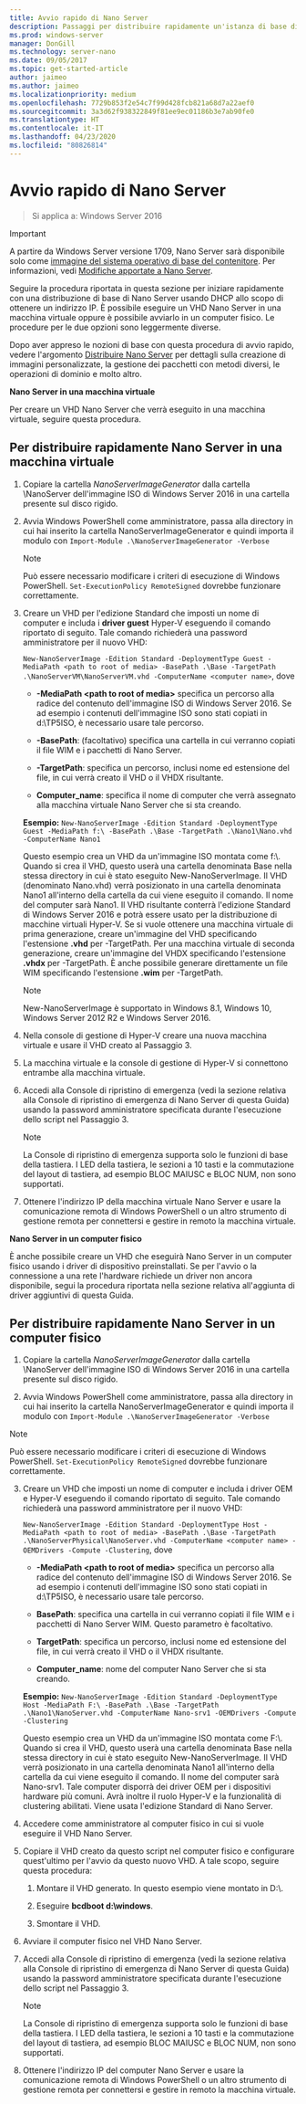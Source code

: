 ```yaml
---
title: Avvio rapido di Nano Server
description: Passaggi per distribuire rapidamente un'istanza di base di Nano Server in macchine virtuali o fisiche
ms.prod: windows-server
manager: DonGill
ms.technology: server-nano
ms.date: 09/05/2017
ms.topic: get-started-article
author: jaimeo
ms.author: jaimeo
ms.localizationpriority: medium
ms.openlocfilehash: 7729b853f2e54c7f99d428fcb821a68d7a22aef0
ms.sourcegitcommit: 3a3d62f938322849f81ee9ec01186b3e7ab90fe0
ms.translationtype: HT
ms.contentlocale: it-IT
ms.lasthandoff: 04/23/2020
ms.locfileid: "80826814"
---
```

# <a name="nano-server-quick-start"></a>Avvio rapido di Nano Server

>Si applica a: Windows Server 2016

> [!IMPORTANT]
> A partire da Windows Server versione 1709, Nano Server sarà disponibile solo come [immagine del sistema operativo di base del contenitore](/virtualization/windowscontainers/quick-start/using-insider-container-images#install-base-container-image). Per informazioni, vedi [Modifiche apportate a Nano Server](nano-in-semi-annual-channel.md). 

Seguire la procedura riportata in questa sezione per iniziare rapidamente con una distribuzione di base di Nano Server usando DHCP allo scopo di ottenere un indirizzo IP. È possibile eseguire un VHD Nano Server in una macchina virtuale oppure è possibile avviarlo in un computer fisico. Le procedure per le due opzioni sono leggermente diverse.

Dopo aver appreso le nozioni di base con questa procedura di avvio rapido, vedere l'argomento [Distribuire Nano Server](Deploy-Nano-Server.md) per dettagli sulla creazione di immagini personalizzate, la gestione dei pacchetti con metodi diversi, le operazioni di dominio e molto altro.
  
**Nano Server in una macchina virtuale**  
  
Per creare un VHD Nano Server che verrà eseguito in una macchina virtuale, seguire questa procedura.  
  
## <a name="to-quickly-deploy-nano-server-in-a-virtual-machine"></a>Per distribuire rapidamente Nano Server in una macchina virtuale  
  
1. Copiare la cartella *NanoServerImageGenerator* dalla cartella \NanoServer dell'immagine ISO di Windows Server 2016 in una cartella presente sul disco rigido.  
  
2. Avvia Windows PowerShell come amministratore, passa alla directory in cui hai inserito la cartella NanoServerImageGenerator e quindi importa il modulo con `Import-Module .\NanoServerImageGenerator -Verbose`  
   >[!NOTE]  
   >Può essere necessario modificare i criteri di esecuzione di Windows PowerShell. `Set-ExecutionPolicy RemoteSigned` dovrebbe funzionare correttamente.  
  
3. Creare un VHD per l'edizione Standard che imposti un nome di computer e includa i **driver guest** Hyper-V eseguendo il comando riportato di seguito. Tale comando richiederà una password amministratore per il nuovo VHD:  
  
   `New-NanoServerImage -Edition Standard -DeploymentType Guest -MediaPath <path to root of media> -BasePath .\Base -TargetPath .\NanoServerVM\NanoServerVM.vhd -ComputerName <computer name>`, dove  
  
   -   **-MediaPath <path to root of media\>** specifica un percorso alla radice del contenuto dell'immagine ISO di Windows Server 2016. Se ad esempio i contenuti dell'immagine ISO sono stati copiati in d:\TP5ISO, è necessario usare tale percorso.  
  
   -   **-BasePath**: (facoltativo) specifica una cartella in cui verranno copiati il file WIM e i pacchetti di Nano Server.  
  
   -   **-TargetPath**: specifica un percorso, inclusi nome ed estensione del file, in cui verrà creato il VHD o il VHDX risultante.  
  
   -   **Computer_name**: specifica il nome di computer che verrà assegnato alla macchina virtuale Nano Server che si sta creando.  
  
   **Esempio:** `New-NanoServerImage -Edition Standard -DeploymentType Guest -MediaPath f:\ -BasePath .\Base -TargetPath .\Nano1\Nano.vhd -ComputerName Nano1`  
  
   Questo esempio crea un VHD da un'immagine ISO montata come f:\\. Quando si crea il VHD, questo userà una cartella denominata Base nella stessa directory in cui è stato eseguito New-NanoServerImage. Il VHD (denominato Nano.vhd) verrà posizionato in una cartella denominata Nano1 all'interno della cartella da cui viene eseguito il comando. Il nome del computer sarà Nano1. Il VHD risultante conterrà l'edizione Standard di Windows Server 2016 e potrà essere usato per la distribuzione di macchine virtuali Hyper-V. Se si vuole ottenere una macchina virtuale di prima generazione, creare un'immagine del VHD specificando l'estensione **.vhd** per -TargetPath. Per una macchina virtuale di seconda generazione, creare un'immagine del VHDX specificando l'estensione **.vhdx** per -TargetPath. È anche possibile generare direttamente un file WIM specificando l'estensione **.wim** per -TargetPath.  
  
   > [!NOTE]  
   > New-NanoServerImage è supportato in Windows 8.1, Windows 10, Windows Server 2012 R2 e Windows Server 2016.  
  
4. Nella console di gestione di Hyper-V creare una nuova macchina virtuale e usare il VHD creato al Passaggio 3.  
  
5. La macchina virtuale e la console di gestione di Hyper-V si connettono entrambe alla macchina virtuale.  
  
6. Accedi alla Console di ripristino di emergenza (vedi la sezione relativa alla Console di ripristino di emergenza di Nano Server di questa Guida) usando la password amministratore specificata durante l'esecuzione dello script nel Passaggio 3.  
   > [!NOTE]  
   > La Console di ripristino di emergenza supporta solo le funzioni di base della tastiera. I LED della tastiera, le sezioni a 10 tasti e la commutazione del layout di tastiera, ad esempio BLOC MAIUSC e BLOC NUM, non sono supportati.
  
7. Ottenere l'indirizzo IP della macchina virtuale Nano Server e usare la comunicazione remota di Windows PowerShell o un altro strumento di gestione remota per connettersi e gestire in remoto la macchina virtuale.  
  
**Nano Server in un computer fisico**  
  
È anche possibile creare un VHD che eseguirà Nano Server in un computer fisico usando i driver di dispositivo preinstallati. Se per l'avvio o la connessione a una rete l'hardware richiede un driver non ancora disponibile, segui la procedura riportata nella sezione relativa all'aggiunta di driver aggiuntivi di questa Guida.  
  
## <a name="to-quickly-deploy-nano-server-on-a-physical-computer"></a>Per distribuire rapidamente Nano Server in un computer fisico  
  
1.  Copiare la cartella *NanoServerImageGenerator* dalla cartella \NanoServer dell'immagine ISO di Windows Server 2016 in una cartella presente sul disco rigido.  
  
2.  Avvia Windows PowerShell come amministratore, passa alla directory in cui hai inserito la cartella NanoServerImageGenerator e quindi importa il modulo con `Import-Module .\NanoServerImageGenerator -Verbose`  
  
>[!NOTE]  
>Può essere necessario modificare i criteri di esecuzione di Windows PowerShell. `Set-ExecutionPolicy RemoteSigned` dovrebbe funzionare correttamente.  
  
3. Creare un VHD che imposti un nome di computer e includa i driver OEM e Hyper-V eseguendo il comando riportato di seguito. Tale comando richiederà una password amministratore per il nuovo VHD:  
  
   `New-NanoServerImage -Edition Standard -DeploymentType Host -MediaPath <path to root of media> -BasePath .\Base -TargetPath .\NanoServerPhysical\NanoServer.vhd -ComputerName <computer name> -OEMDrivers -Compute -Clustering`, dove  
  
   -   **-MediaPath <path to root of media\>** specifica un percorso alla radice del contenuto dell'immagine ISO di Windows Server 2016. Se ad esempio i contenuti dell'immagine ISO sono stati copiati in d:\TP5ISO, è necessario usare tale percorso.  
  
   -   **BasePath**: specifica una cartella in cui verranno copiati il file WIM e i pacchetti di Nano Server WIM. Questo parametro è facoltativo.  
  
   -   **TargetPath**: specifica un percorso, inclusi nome ed estensione del file, in cui verrà creato il VHD o il VHDX risultante.  
  
   -   **Computer_name**: nome del computer Nano Server che si sta creando.  
  
   **Esempio:** `New-NanoServerImage -Edition Standard -DeploymentType Host -MediaPath F:\ -BasePath .\Base -TargetPath .\Nano1\NanoServer.vhd -ComputerName Nano-srv1 -OEMDrivers -Compute -Clustering`  
  
   Questo esempio crea un VHD da un'immagine ISO montata come F:\\. Quando si crea il VHD, questo userà una cartella denominata Base nella stessa directory in cui è stato eseguito New-NanoServerImage. Il VHD verrà posizionato in una cartella denominata Nano1 all'interno della cartella da cui viene eseguito il comando. Il nome del computer sarà Nano-srv1. Tale computer disporrà dei driver OEM per i dispositivi hardware più comuni. Avrà inoltre il ruolo Hyper-V e la funzionalità di clustering abilitati. Viene usata l'edizione Standard di Nano Server.  
  
4. Accedere come amministratore al computer fisico in cui si vuole eseguire il VHD Nano Server.  
  
5. Copiare il VHD creato da questo script nel computer fisico e configurare quest'ultimo per l'avvio da questo nuovo VHD. A tale scopo, seguire questa procedura:  
  
   1.  Montare il VHD generato. In questo esempio viene montato in D:\\.  
  
   2.  Eseguire **bcdboot d:\windows**.  
  
   3.  Smontare il VHD.  
  
6. Avviare il computer fisico nel VHD Nano Server.  
  
7. Accedi alla Console di ripristino di emergenza (vedi la sezione relativa alla Console di ripristino di emergenza di Nano Server di questa Guida) usando la password amministratore specificata durante l'esecuzione dello script nel Passaggio 3.
   > [!NOTE]  
   > La Console di ripristino di emergenza supporta solo le funzioni di base della tastiera. I LED della tastiera, le sezioni a 10 tasti e la commutazione del layout di tastiera, ad esempio BLOC MAIUSC e BLOC NUM, non sono supportati. 
  
8. Ottenere l'indirizzo IP del computer Nano Server e usare la comunicazione remota di Windows PowerShell o un altro strumento di gestione remota per connettersi e gestire in remoto la macchina virtuale.  
